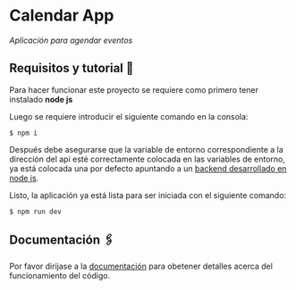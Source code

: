 # Calendar App

_Aplicación para agendar eventos_

## Requisitos y tutorial 🚀

Para hacer funcionar este proyecto se requiere como primero tener instalado
**node js**

Luego se requiere introducir el siguiente comando en la consola:
```
$ npm i
```

Después debe asegurarse que la variable de entorno correspondiente a la dirección del api esté correctamente colocada en las variables de entorno, ya está colocada una por defecto apuntando a un [backend desarrollado en node js](https://github.com/lukitasojeda/back-calendar-app-vite).

Listo, la aplicación ya está lista para ser iniciada con el siguiente comando:
```
$ npm run dev
```

## Documentación 🖇️

Por favor dirijase a la [documentación](https://lucasgojeda.github.io/front-calendar-app-vite/) para obetener detalles acerca del funcionamiento del código.
